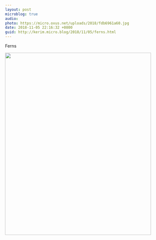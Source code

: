 ```yaml
---
layout: post
microblog: true
audio: 
photo: https://micro.oxus.net/uploads/2018/fdb6961a60.jpg
date: 2018-11-05 22:16:32 +0800
guid: http://kerim.micro.blog/2018/11/05/ferns.html
---
```

Ferns

<img src="https://micro.oxus.net/uploads/2018/fdb6961a60.jpg" width="480" height="600" />
